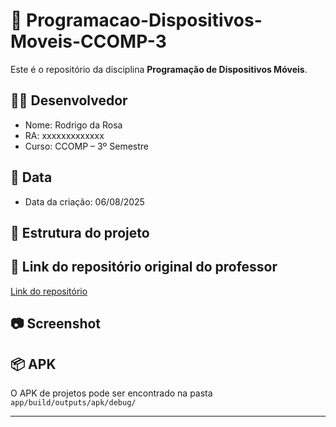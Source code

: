# 📱 Programacao-Dispositivos-Moveis-CCOMP-3

Este é o repositório da disciplina **Programação de Dispositivos Móveis**.

## 👨‍💻 Desenvolvedor
- Nome: Rodrigo da Rosa
- RA: xxxxxxxxxxxxx
- Curso: CCOMP – 3º Semestre

## 📅 Data
- Data da criação: 06/08/2025

## 📂 Estrutura do projeto

## 🔗 Link do repositório original do professor
[Link do repositório](https://github.com/roddai/Programacao-Dispositivos-Moveis-CCOMP-3)

## 📷 Screenshot

## 📦 APK
O APK de projetos pode ser encontrado na pasta `app/build/outputs/apk/debug/`

---